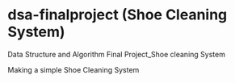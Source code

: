 # dsa-finalproject (Shoe Cleaning System)
Data Structure and Algorithm Final Project_Shoe cleaning System

Making a simple Shoe Cleaning System
